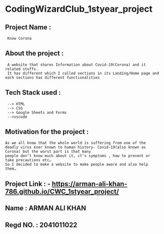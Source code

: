 # CodingWizardClub_1styear_project

## Project Name : 
     Know Corona

## About the project : 
     A website that shares Information about Covid-19(Corona) and it related stuffs.
     It has different which I called sections in its Landing/Home page and each sections has different functionalities

      
## Tech Stack used : 
     --> HTML
     --> CSS
     --> Google Sheets and Forms
     -->vscode
     

## Motivation for the project : 
    As we all know that the whole world is suffering from one of the deadly virus ever known to human history- Covid-19(also known as Corona) but the worst part is that many      
    people don’t know much about it, it’s symptoms , how to prevent or take precautions etc…
    So I decided to make a website to make people aware and also help them…

    
## Project Link : - https://arman-ali-khan-786.github.io/CWC_1styear_project/
       
## Name : ARMAN ALI KHAN 
## Regd NO. : 2041011022
